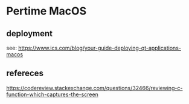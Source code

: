 # Pertime MacOS 

## deployment

see: https://www.ics.com/blog/your-guide-deploying-qt-applications-macos

## refereces

https://codereview.stackexchange.com/questions/32466/reviewing-c-function-which-captures-the-screen

